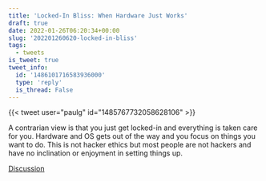 ```yaml
---
title: 'Locked-In Bliss: When Hardware Just Works'
draft: true
date: 2022-01-26T06:20:34+00:00
slug: '202201260620-locked-in-bliss'
tags:
  - tweets
is_tweet: true
tweet_info:
  id: '1486101716583936000'
  type: 'reply'
  is_thread: False
---
```




{{< tweet user="paulg" id="1485767732058628106" >}}

A contrarian view is that you just get locked-in and everything is taken care for you. Hardware and OS gets out of the way and you focus on things you want to do. This is not hacker ethics but most people are not hackers and have no inclination or enjoyment in setting things up.

[Discussion](https://x.com/sytelus/status/1486101716583936000)
